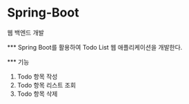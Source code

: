 # Spring-Boot
 웹 백엔드 개발

***  Spring Boot를 활용하여 Todo List 웹 애플리케이션을 개발한다.

*** 기능
1. Todo 항목 작성
2. Todo 항목 리스트 조회
3. Todo 항목 삭제
